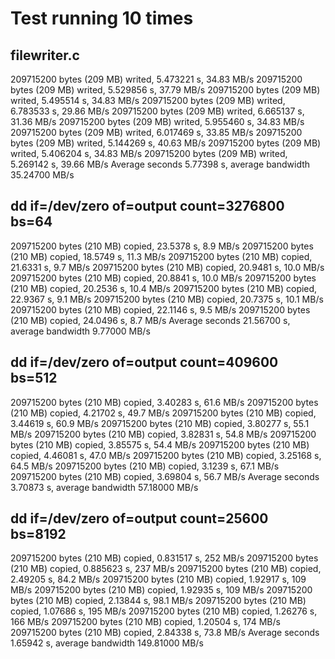 # Test running 10 times

## filewriter.c
209715200 bytes (209 MB) writed, 5.473221 s, 34.83 MB/s
209715200 bytes (209 MB) writed, 5.529856 s, 37.79 MB/s
209715200 bytes (209 MB) writed, 5.495514 s, 34.83 MB/s
209715200 bytes (209 MB) writed, 6.783533 s, 29.86 MB/s
209715200 bytes (209 MB) writed, 6.665137 s, 31.36 MB/s
209715200 bytes (209 MB) writed, 5.955460 s, 34.83 MB/s
209715200 bytes (209 MB) writed, 6.017469 s, 33.85 MB/s
209715200 bytes (209 MB) writed, 5.144269 s, 40.63 MB/s
209715200 bytes (209 MB) writed, 5.406204 s, 34.83 MB/s
209715200 bytes (209 MB) writed, 5.269142 s, 39.66 MB/s
Average seconds 5.77398 s, average bandwidth 35.24700 MB/s

## dd if=/dev/zero of=output count=3276800 bs=64
209715200 bytes (210 MB) copied, 23.5378 s, 8.9 MB/s
209715200 bytes (210 MB) copied, 18.5749 s, 11.3 MB/s
209715200 bytes (210 MB) copied, 21.6331 s, 9.7 MB/s
209715200 bytes (210 MB) copied, 20.9481 s, 10.0 MB/s
209715200 bytes (210 MB) copied, 20.8841 s, 10.0 MB/s
209715200 bytes (210 MB) copied, 20.2536 s, 10.4 MB/s
209715200 bytes (210 MB) copied, 22.9367 s, 9.1 MB/s
209715200 bytes (210 MB) copied, 20.7375 s, 10.1 MB/s
209715200 bytes (210 MB) copied, 22.1146 s, 9.5 MB/s
209715200 bytes (210 MB) copied, 24.0496 s, 8.7 MB/s
Average seconds 21.56700 s, average bandwidth 9.77000 MB/s

## dd if=/dev/zero of=output count=409600 bs=512
209715200 bytes (210 MB) copied, 3.40283 s, 61.6 MB/s
209715200 bytes (210 MB) copied, 4.21702 s, 49.7 MB/s
209715200 bytes (210 MB) copied, 3.44619 s, 60.9 MB/s
209715200 bytes (210 MB) copied, 3.80277 s, 55.1 MB/s
209715200 bytes (210 MB) copied, 3.82831 s, 54.8 MB/s
209715200 bytes (210 MB) copied, 3.85575 s, 54.4 MB/s
209715200 bytes (210 MB) copied, 4.46081 s, 47.0 MB/s
209715200 bytes (210 MB) copied, 3.25168 s, 64.5 MB/s
209715200 bytes (210 MB) copied, 3.1239 s, 67.1 MB/s
209715200 bytes (210 MB) copied, 3.69804 s, 56.7 MB/s
Average seconds 3.70873 s, average bandwidth 57.18000 MB/s

## dd if=/dev/zero of=output count=25600 bs=8192
209715200 bytes (210 MB) copied, 0.831517 s, 252 MB/s
209715200 bytes (210 MB) copied, 0.885623 s, 237 MB/s
209715200 bytes (210 MB) copied, 2.49205 s, 84.2 MB/s
209715200 bytes (210 MB) copied, 1.92917 s, 109 MB/s
209715200 bytes (210 MB) copied, 1.92935 s, 109 MB/s
209715200 bytes (210 MB) copied, 2.13844 s, 98.1 MB/s
209715200 bytes (210 MB) copied, 1.07686 s, 195 MB/s
209715200 bytes (210 MB) copied, 1.26276 s, 166 MB/s
209715200 bytes (210 MB) copied, 1.20504 s, 174 MB/s
209715200 bytes (210 MB) copied, 2.84338 s, 73.8 MB/s
Average seconds 1.65942 s, average bandwidth 149.81000 MB/s

